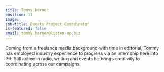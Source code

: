 ```yaml
---
title: Tommy Horner
position: 11
image: 
job-title: Events Project Coordinator
is-featured: false
email: tommy.horner@listen-up.biz
---
```


Coming from a freelance media background with time in editorial, Tommy has employed industry experience to progress via an internship here into PR. Still active in radio, writing and events he brings creativity to coordinating across our campaigns.